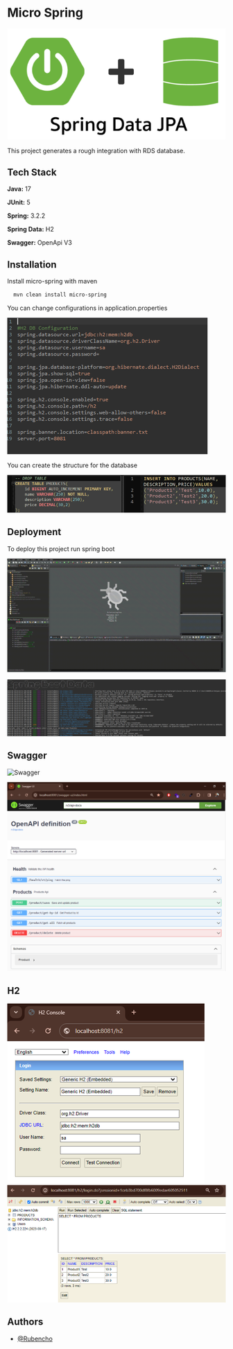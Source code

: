 # Micro Spring 

![header](src/main/resources/img/springjpa.png)

This project generates a rough integration with RDS database.

## Tech Stack

**Java:** 17

**JUnit:** 5

**Spring:** 3.2.2

**Spring Data:** H2

**Swagger:** OpenApi V3

## Installation

Install micro-spring with maven

```bash
  mvn clean install micro-spring
```

You can change configurations in application.properties

![Properties](src/main/resources/img/Properties.png)

You can create the structure for the database

![Properties](src/main/resources/img/db.png)

## Deployment

To deploy this project run spring boot

![Spring](src/main/resources/img/eclipse.gif)

![SpringRelease](src/main/resources/img/spring.png)

## Swagger

![Swagger](src/main/resources/img/swagger.gif)

![Swagger](src/main/resources/img/swagger.png)

## H2
![H2 - 1 ](src/main/resources/img/h2.png)
![H2 - 2 ](src/main/resources/img/h2-2.png)

## Authors

- [@Rubencho](https://github.com/rubenchomazo/)